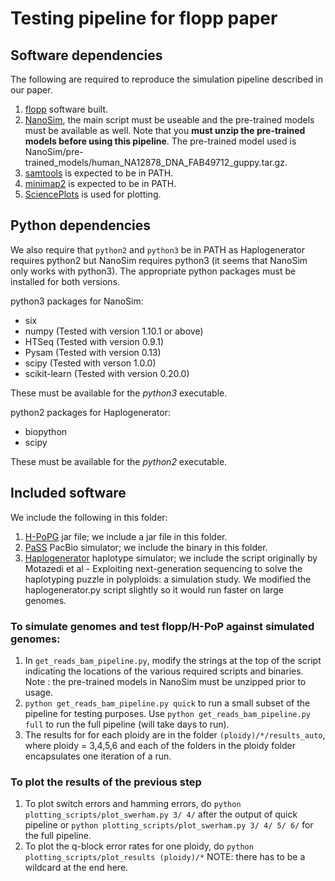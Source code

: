 
# Testing pipeline for flopp paper

## Software dependencies
The following are required to reproduce the simulation pipeline described in our paper. 

1. [flopp](https://github.com/bluenote-1577/flopp) software built.
2. [NanoSim](https://github.com/bcgsc/NanoSim), the main script must be useable and the pre-trained models must be available as well. Note that you **must unzip the pre-trained models before using this pipeline**. The pre-trained model used is NanoSim/pre-trained_models/human_NA12878_DNA_FAB49712_guppy.tar.gz.
3. [samtools](https://github.com/samtools/samtools) is expected to be in PATH.
4. [minimap2](https://github.com/lh3/minimap2) is expected to be in PATH.
5. [SciencePlots](https://github.com/garrettj403/SciencePlots) is used for plotting. 

## Python dependencies
We also require that ``python2`` and ``python3`` be in PATH as Haplogenerator requires python2 but NanoSim requires python3 (it seems that NanoSim only works with python3). The appropriate python packages must be installed for both versions. 

python3 packages for NanoSim:
* six  
* numpy (Tested with version 1.10.1 or above)
* HTSeq (Tested with version 0.9.1)  
* Pysam (Tested with version 0.13)  
* scipy (Tested with verson 1.0.0)  
* scikit-learn (Tested with version 0.20.0)

These must be available for the *python3* executable. 

python2 packages for Haplogenerator:
* biopython
* scipy

These must be available for the *python2* executable. 

## Included software
We include the following in this folder:

1. [H-PoPG](https://github.com/MinzhuXie/H-PoPG) jar file; we include a jar file in this folder. 
2. [PaSS](http://cgm.sjtu.edu.cn/PaSS/) PacBio simulator; we include the binary in this folder. 
3. [Haplogenerator](https://github.com/EhsanMotazedi/Haplosim) haplotype simulator; we include the script originally by Motazedi et al - Exploiting next-generation sequencing to solve the haplotyping puzzle in polyploids: a simulation study. We modified the haplogenerator.py script slightly so it would run faster on large genomes.


### To simulate genomes and test flopp/H-PoP against simulated genomes:
1. In ``get_reads_bam_pipeline.py``, modify the strings at the top of the script indicating the locations of the various required scripts and binaries. Note : the pre-trained models in NanoSim must be unzipped prior to usage.
2. ``python get_reads_bam_pipeline.py quick`` to run a small subset of the pipeline for testing purposes. Use ``python get_reads_bam_pipeline.py full`` to run the full pipeline (will take days to run). 
3. The results for for each ploidy are in the folder ``(ploidy)/*/results_auto``, where ploidy = 3,4,5,6 and each of the folders in the ploidy folder encapsulates one iteration of a run.

### To plot the results of the previous step
1. To plot switch errors and hamming errors, do ``python plotting_scripts/plot_swerham.py 3/ 4/`` after the output of quick pipeline or ``python plotting_scripts/plot_swerham.py 3/ 4/ 5/ 6/`` for the full pipeline. 
2. To plot the q-block error rates for one ploidy, do ``python plotting_scripts/plot_results (ploidy)/*`` NOTE: there has to be a wildcard at the end here.
